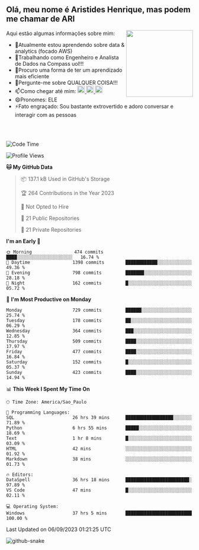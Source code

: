 ## Olá, meu nome é Aristides Henrique, mas podem me chamar de ARI

<div >
Aqui estão algumas informações sobre mim:<img align="right" height="180em" src="https://user-images.githubusercontent.com/97318481/177042589-45d62122-82a9-4a32-b3a7-87b322825b2f.png">
</div>

- 🌱Atualmente estou aprendendo sobre data & analytics (focado AWS)
- 👯Trabalhando como Engenheiro e Analista de Dados na Compass uol!!!
- 🤔Procuro uma forma de ter um aprendizado mais eficiente
- 💬Pergunte-me sobre QUALQUER COISA!!!
- 📫Como chegar até mim:
  <a href="https://www.instagram.com/aryhenry/" target="_blank">
  <img src="https://img.shields.io/badge/-Instagram-%23E4405F?style=for-the-badge&logo=instagram&logoColor=black" height="20px">
  </a>
  <a href="https://www.linkedin.com/in/aristides-henrique/" target="_blank">
  <img src="https://img.shields.io/badge/-LinkedIn-%230077B5?style=for-the-badge&logo=linkedin&logoColor=black" height="20px">
  </a> 
  <a href="mailto:arihenriqueuna@gmail.com">
  <img src="https://img.shields.io/badge/-Gmail-%23333?style=for-the-badge&logo=gmail&logoColor=white" height="20px">
  </a>
- 😄Pronomes: ELE
- ⚡Fato engraçado: Sou bastante extrovertido e adoro conversar e interagir com as pessoas
<br/>
<br/>


<!--START_SECTION:waka-->
![Code Time](http://img.shields.io/badge/Code%20Time-1%2C165%20hrs%2047%20mins-blue)

![Profile Views](http://img.shields.io/badge/Profile%20Views-110-blue)

**🐱 My GitHub Data** 

> 📦 137.1 kB Used in GitHub's Storage 
 > 
> 🏆 264 Contributions in the Year 2023
 > 
> 🚫 Not Opted to Hire
 > 
> 📜 21 Public Repositories 
 > 
> 🔑 21 Private Repositories 
 > 
**I'm an Early 🐤** 

```text
🌞 Morning                474 commits         ████░░░░░░░░░░░░░░░░░░░░░   16.74 % 
🌆 Daytime                1398 commits        ████████████░░░░░░░░░░░░░   49.36 % 
🌃 Evening                798 commits         ███████░░░░░░░░░░░░░░░░░░   28.18 % 
🌙 Night                  162 commits         █░░░░░░░░░░░░░░░░░░░░░░░░   05.72 % 
```
📅 **I'm Most Productive on Monday** 

```text
Monday                   729 commits         ██████░░░░░░░░░░░░░░░░░░░   25.74 % 
Tuesday                  178 commits         ██░░░░░░░░░░░░░░░░░░░░░░░   06.29 % 
Wednesday                364 commits         ███░░░░░░░░░░░░░░░░░░░░░░   12.85 % 
Thursday                 509 commits         ████░░░░░░░░░░░░░░░░░░░░░   17.97 % 
Friday                   477 commits         ████░░░░░░░░░░░░░░░░░░░░░   16.84 % 
Saturday                 152 commits         █░░░░░░░░░░░░░░░░░░░░░░░░   05.37 % 
Sunday                   423 commits         ████░░░░░░░░░░░░░░░░░░░░░   14.94 % 
```


📊 **This Week I Spent My Time On** 

```text
🕑︎ Time Zone: America/Sao_Paulo

💬 Programming Languages: 
SQL                      26 hrs 39 mins      ██████████████████░░░░░░░   71.89 % 
Python                   6 hrs 55 mins       █████░░░░░░░░░░░░░░░░░░░░   18.69 % 
Text                     1 hr 8 mins         █░░░░░░░░░░░░░░░░░░░░░░░░   03.09 % 
HTML                     42 mins             ░░░░░░░░░░░░░░░░░░░░░░░░░   01.92 % 
Markdown                 38 mins             ░░░░░░░░░░░░░░░░░░░░░░░░░   01.73 % 

🔥 Editors: 
DataSpell                36 hrs 18 mins      ████████████████████████░   97.89 % 
VS Code                  47 mins             █░░░░░░░░░░░░░░░░░░░░░░░░   02.11 % 

💻 Operating System: 
Windows                  37 hrs 5 mins       █████████████████████████   100.00 % 
```


 Last Updated on 06/09/2023 01:21:25 UTC
<!--END_SECTION:waka-->

<img alt="github-snake" src="https://github.com/AriHenrique/AriHenrique/blob/output/github-contribution-grid-snake-dark.svg" />

